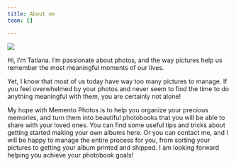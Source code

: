 ```yaml
---
title: About me
team: []

---
```

![](/images/dsc02249-nb.JPG)

Hi, I’m Tatiana. I’m passionate about photos, and the way pictures help us remember the most meaningful moments of our lives.

Yet, I know that most of us today have way too many pictures to manage. If you feel overwhelmed by your photos and never seem to find the time to do anything meaningful with them, you are certainly not alone!

My hope with Memento Photos is to help you organize your precious memories, and turn them into beautiful photobooks that you will be able to share with your loved ones. You can find some useful tips and tricks about getting started making your own albums here. Or you can contact me, and I will be happy to manage the entire process for you, from sorting your pictures to getting your album printed and shipped. I am looking forward helping you achieve your photobook goals!